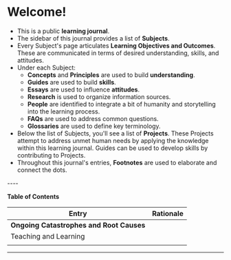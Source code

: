 # Welcome!

* This is a public **learning journal**.
* The sidebar of this journal provides a list of **Subjects**.
* Every Subject's page articulates **Learning Objectives and Outcomes**. These are communicated in terms of desired understanding, skills, and attitudes.
* Under each Subject:
  * **Concepts** and **Principles** are used to build **understanding**.
  * **Guides** are used to build **skills**.
  * **Essays** are used to influence **attitudes**.
  * **Research** is used to organize information sources.
  * **People** are identified to integrate a bit of humanity and storytelling into the learning process.
  * **FAQs** are used to address common questions.
  * **Glossaries** are used to define key terminology.
* Below the list of Subjects, you'll see a list of **Projects**. These Projects attempt to address unmet human needs by applying the knowledge within this learning journal. Guides can be used to develop skills by contributing to Projects.
* Throughout this journal's entries, **Footnotes** are used to elaborate and connect the dots.

\----

**Table of Contents**

| Entry                                    | Rationale |
| ---------------------------------------- | --------- |
| **Ongoing Catastrophes and Root Causes** |           |
| Teaching and Learning                    |           |
|                                          |           |

****

